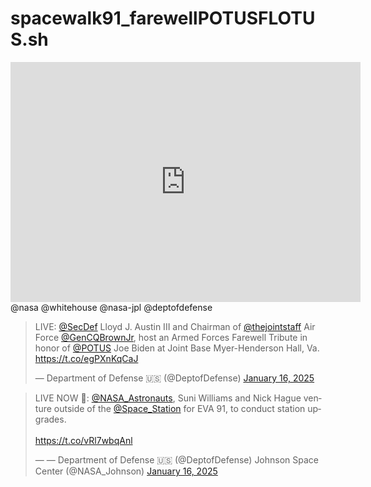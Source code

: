 # spacewalk91_farewellPOTUSFLOTUS.sh

<iframe src="https://archive.org/embed/screenshot-2025-01-16-11.03.15-am" width="560" height="384" frameborder="0" webkitallowfullscreen="true" mozallowfullscreen="true" allowfullscreen></iframe>
@nasa @whitehouse @nasa-jpl @deptofdefense 

<blockquote class="twitter-tweet" data-media-max-width="560"><p lang="en" dir="ltr">LIVE: <a href="https://twitter.com/SecDef?ref_src=twsrc%5Etfw">@SecDef</a> Lloyd J. Austin III and Chairman of <a href="https://twitter.com/thejointstaff?ref_src=twsrc%5Etfw">@thejointstaff</a> Air Force <a href="https://twitter.com/GenCQBrownJr?ref_src=twsrc%5Etfw">@GenCQBrownJr</a>, host an Armed Forces Farewell Tribute in honor of <a href="https://twitter.com/POTUS?ref_src=twsrc%5Etfw">@POTUS</a> Joe Biden at Joint Base Myer-Henderson Hall, Va. <a href="https://t.co/egPXnKqCaJ">https://t.co/egPXnKqCaJ</a></p>&mdash; Department of Defense 🇺🇸 (@DeptofDefense) <a href="https://twitter.com/DeptofDefense/status/1879964190842015855?ref_src=twsrc%5Etfw">January 16, 2025</a></blockquote> <script async src="https://platform.twitter.com/widgets.js" charset="utf-8"></script>

<blockquote class="twitter-tweet" data-media-max-width="560"><p lang="en" dir="ltr">LIVE NOW 🚨: <a href="https://twitter.com/NASA_Astronauts?ref_src=twsrc%5Etfw">@NASA_Astronauts</a>, Suni Williams and Nick Hague venture outside of the <a href="https://twitter.com/Space_Station?ref_src=twsrc%5Etfw">@Space_Station</a> for EVA 91, to conduct station upgrades. <br><br> <a href="https://t.co/vRl7wbqAnl">https://t.co/vRl7wbqAnl</a></p>&mdash; &mdash; Department of Defense 🇺🇸 (@DeptofDefense) Johnson Space Center (@NASA_Johnson) <a href="https://twitter.com/NASA_Johnson/status/1879855792108822712?ref_src=twsrc%5Etfw">January 16, 2025</a></blockquote> <script async src="https://platform.twitter.com/widgets.js" charset="utf-8"></script>

